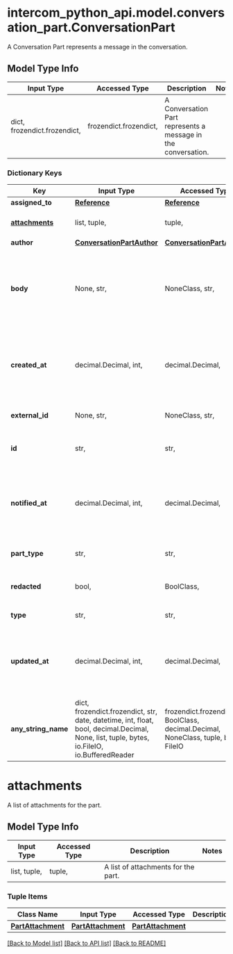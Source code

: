 # intercom_python_api.model.conversation_part.ConversationPart

A Conversation Part represents a message in the conversation.

## Model Type Info
Input Type | Accessed Type | Description | Notes
------------ | ------------- | ------------- | -------------
dict, frozendict.frozendict,  | frozendict.frozendict,  | A Conversation Part represents a message in the conversation. | 

### Dictionary Keys
Key | Input Type | Accessed Type | Description | Notes
------------ | ------------- | ------------- | ------------- | -------------
**assigned_to** | [**Reference**](Reference.md) | [**Reference**](Reference.md) |  | [optional] 
**[attachments](#attachments)** | list, tuple,  | tuple,  | A list of attachments for the part. | [optional] 
**author** | [**ConversationPartAuthor**](ConversationPartAuthor.md) | [**ConversationPartAuthor**](ConversationPartAuthor.md) |  | [optional] 
**body** | None, str,  | NoneClass, str,  | The message body, which may contain HTML. For Twitter, this will show a generic message regarding why the body is obscured. | [optional] 
**created_at** | decimal.Decimal, int,  | decimal.Decimal,  | The time the conversation part was created. | [optional] value must conform to RFC-3339 date-time
**external_id** | None, str,  | NoneClass, str,  | The external id of the conversation part | [optional] 
**id** | str,  | str,  | The id representing the conversation part. | [optional] 
**notified_at** | decimal.Decimal, int,  | decimal.Decimal,  | The time the user was notified with the conversation part. | [optional] value must conform to RFC-3339 date-time
**part_type** | str,  | str,  | The type of conversation part. | [optional] 
**redacted** | bool,  | BoolClass,  | Whether or not the conversation part has been redacted. | [optional] 
**type** | str,  | str,  | Always conversation_part | [optional] 
**updated_at** | decimal.Decimal, int,  | decimal.Decimal,  | The last time the conversation part was updated. | [optional] value must conform to RFC-3339 date-time
**any_string_name** | dict, frozendict.frozendict, str, date, datetime, int, float, bool, decimal.Decimal, None, list, tuple, bytes, io.FileIO, io.BufferedReader | frozendict.frozendict, str, BoolClass, decimal.Decimal, NoneClass, tuple, bytes, FileIO | any string name can be used but the value must be the correct type | [optional]

# attachments

A list of attachments for the part.

## Model Type Info
Input Type | Accessed Type | Description | Notes
------------ | ------------- | ------------- | -------------
list, tuple,  | tuple,  | A list of attachments for the part. | 

### Tuple Items
Class Name | Input Type | Accessed Type | Description | Notes
------------- | ------------- | ------------- | ------------- | -------------
[**PartAttachment**](PartAttachment.md) | [**PartAttachment**](PartAttachment.md) | [**PartAttachment**](PartAttachment.md) |  | 

[[Back to Model list]](../../README.md#documentation-for-models) [[Back to API list]](../../README.md#documentation-for-api-endpoints) [[Back to README]](../../README.md)

